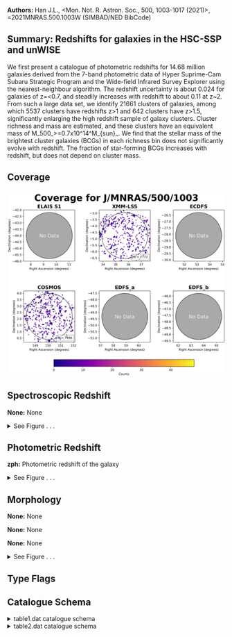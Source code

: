 

**Authors:** Han J.L., <Mon. Not. R. Astron. Soc., 500, 1003-1017 (2021)>, =2021MNRAS.500.1003W (SIMBAD/NED BibCode)

## Summary: Redshifts for galaxies in the HSC-SSP and unWISE

We first present a catalogue of photometric redshifts for 14.68 million galaxies derived from the 7-band photometric data of Hyper Suprime-Cam Subaru Strategic Program and the Wide-field Infrared Survey Explorer using the nearest-neighbour algorithm. The redshift uncertainty is about 0.024 for galaxies of z=<0.7, and steadily increases with redshift to about 0.11 at z~2. From such a large data set, we identify 21661 clusters of galaxies, among which 5537 clusters have redshifts z>1 and 642 clusters have z>1.5, significantly enlarging the high redshift sample of galaxy clusters. Cluster richness and mass are estimated, and these clusters have an equivalent mass of M_500_>=0.7x10^14^M_{sun}_. We find that the stellar mass of the brightest cluster galaxies (BCGs) in each richness bin does not significantly evolve with redshift. The fraction of star-forming BCGs increases with redshift, but does not depend on cluster mass.

## Coverage 

 

 
![](https://github.com/joshgithubbin/Sherlock-DDF/blob/main/pages/J_MNRAS_500_1003/im/coverage.png?raw=true)

## Spectroscopic Redshift 



**None:** None 




<details><summary>See Figure . . .</summary>

![](https://github.com/joshgithubbin/Sherlock-DDF/blob/main/pages/J_MNRAS_500_1003/im/ZSP.png?raw=true)

</details>

## Photometric Redshift 



**zph:** Photometric redshift of the galaxy 




<details><summary>See Figure . . .</summary>

![](https://github.com/joshgithubbin/Sherlock-DDF/blob/main/pages/J_MNRAS_500_1003/im//ZPH.png?raw=true)

</details>

## Morphology 



**None:** None 

**None:** None 

**None:** None 




<details><summary>See Figure . . .</summary>

![](https://github.com/joshgithubbin/Sherlock-DDF/blob/main/pages/J_MNRAS_500_1003/im//morphology.png?raw=true)

</details>
                      
## Type Flags 





## Catalogue Schema 



<details>
<summary>table1.dat catalogue schema</summary>

| Bytes   | Format   | Units     | Label     | Explanations                                                                                                                                                                                                                                                                                                                                                                                                                                                                                                                                                                                                                                                          |
|:--------|:---------|:----------|:----------|:----------------------------------------------------------------------------------------------------------------------------------------------------------------------------------------------------------------------------------------------------------------------------------------------------------------------------------------------------------------------------------------------------------------------------------------------------------------------------------------------------------------------------------------------------------------------------------------------------------------------------------------------------------------------|
| 1-   5  | I5       | ---       | IDcl      | [1/21661] Internal cluster identifier                                                                                                                                                                                                                                                                                                                                                                                                                                                                                                                                                                                                                                 |
| 7-  25  | A19      | ---       | Name      | Cluster name (WH JHHMMSS.s+DDMMSS)                                                                                                                                                                                                                                                                                                                                                                                                                                                                                                                                                                                                                                    |
| 27-  35 | F9.5     | deg       | RAdeg     | Right ascension (J2000) of the BCG (1)                                                                                                                                                                                                                                                                                                                                                                                                                                                                                                                                                                                                                                |
| 37-  44 | F8.5     | deg       | DEdeg     | Declination (J2000) of the BCG (1)                                                                                                                                                                                                                                                                                                                                                                                                                                                                                                                                                                                                                                    |
| 46-  51 | F6.4     | ---       | z         | Redshift of the cluster                                                                                                                                                                                                                                                                                                                                                                                                                                                                                                                                                                                                                                               |
| 53-  58 | F6.3     | mag       | imag      | i-band magnitude of the BCG (AB system) (1)                                                                                                                                                                                                                                                                                                                                                                                                                                                                                                                                                                                                                           |
| 60-  65 | F6.3     | mag       | W1mag     | W1-band magnitude of the BCG (AB system) (1)                                                                                                                                                                                                                                                                                                                                                                                                                                                                                                                                                                                                                          |
| 67-  71 | F5.2     | ---       | S/N       | Signal to noise ratio                                                                                                                                                                                                                                                                                                                                                                                                                                                                                                                                                                                                                                                 |
| 73-  77 | F5.3     | Mpc       | r500      | Cluster radius                                                                                                                                                                                                                                                                                                                                                                                                                                                                                                                                                                                                                                                        |
| 79-  84 | F6.2     | ---       | lambda500 | Cluster richness                                                                                                                                                                                                                                                                                                                                                                                                                                                                                                                                                                                                                                                      |
| 86-  90 | F5.2     | 10+14Msun | M500      | Dervied cluster mass                                                                                                                                                                                                                                                                                                                                                                                                                                                                                                                                                                                                                                                  |
| 92-  94 | I3       | ---       | Ngal      | Number of member galaxy candidates within r_500_                                                                                                                                                                                                                                                                                                                                                                                                                                                                                                                                                                                                                      |
| 96- 103 | A8       | ---       | Ref       | Reference for previously known clusters (2) Note (1): Properties of the brightest cluster galaxy Note (2): Reference as follows: WH11     = Wen & Han 2011ApJ...734...68W, Cat. J/ApJ/734/68 WHL      = Wen et al. 2012ApJS..199...34W, Cat. J/ApJS/199/34; Wen & Han 2015ApJ...807..178W, Cat. J/ApJ/807/178) CAMIRA14 = Oguri 2014MNRAS.444..147O, Cat. J/MNRAS/444/147 CAMIRA18 = Oguri et al. 2018PASJ...70S..20O, Cat. J/PASJ/70/S20 WH18     = Wen & Han 2018MNRAS.481.4158W, Cat. J/MNRAS/481/4158 XXL      = Adami et al. 2018A&A...620A...5A ACT      = Hilton et al. 2018ApJS..235...20H MaDCoWS  = Gonzalez et al. 2019ApJS..240...33G, Cat. J/ApJS/240/33 |

**Note**: Properties of the brightest cluster galaxy
Note (2): Reference as follows:
  WH11     = Wen & Han 2011ApJ...734...68W, Cat. J/ApJ/734/68
  WHL      = Wen et al. 2012ApJS..199...34W, Cat. J/ApJS/199/34;
             Wen & Han 2015ApJ...807..178W, Cat. J/ApJ/807/178)
  CAMIRA14 = Oguri 2014MNRAS.444..147O, Cat. J/MNRAS/444/147
  CAMIRA18 = Oguri et al. 2018PASJ...70S..20O, Cat. J/PASJ/70/S20
  WH18     = Wen & Han 2018MNRAS.481.4158W, Cat. J/MNRAS/481/4158
  XXL      = Adami et al. 2018A&A...620A...5A
  ACT      = Hilton et al. 2018ApJS..235...20H
  MaDCoWS  = Gonzalez et al. 2019ApJS..240...33G, Cat. J/ApJS/240/33

</details>

<details>
<summary>table2.dat catalogue schema</summary>

| Bytes    | Format   | Units   | Label   | Explanations                                       |
|:---------|:---------|:--------|:--------|:---------------------------------------------------|
| 1-   5   | I5       | ---     | IDcl    | [1/21661] Internal cluster identifier              |
| 7-  15   | F9.5     | deg     | RAdeg   | Right ascension (J2000) of member galaxy candidate |
| 17-  24  | F8.5     | deg     | DEdeg   | Declination (J2000) of member galaxy candidate     |
| 26-  31  | F6.4     | ---     | zph     | Photometric redshift of the galaxy                 |
| 33-  38  | F6.3     | mag     | gmag    | ?=99 HSC-ssp g-band magnitude                      |
| 40-  45  | F6.3     | mag     | e_gmag  | ?=99 Error on gmag                                 |
| 47-  52  | F6.3     | mag     | rmag    | ?=99 HSC-ssp r-band magnitude                      |
| 54-  59  | F6.3     | mag     | e_rmag  | ?=99 Error on rmag                                 |
| 61-  66  | F6.3     | mag     | imag    | ?=99 HSC-ssp i-band magnitude                      |
| 68-  73  | F6.3     | mag     | e_imag  | ?=99 Error on imag                                 |
| 75-  80  | F6.3     | mag     | zmag    | ?=99 HSC-ssp z-band magnitude                      |
| 82-  87  | F6.3     | mag     | e_zmag  | ?=99 Error on zmag                                 |
| 89-  94  | F6.3     | mag     | ymag    | ?=99 HSC-ssp y-band magnitude                      |
| 96- 101  | F6.3     | mag     | e_ymag  | ?=99 Error on ymag                                 |
| 103- 108 | F6.3     | mag     | W1mag   | ?=99 WISE W1 (3.4um) band magnitude                |
| 110- 114 | F5.3     | mag     | e_W1mag | ?=99 Error on W1mag                                |
| 116- 121 | F6.3     | mag     | W2mag   | ?=99 WISE W2 (4.6um) band magnitude                |
| 123- 128 | F6.3     | mag     | e_W2mag | ?=99 Error on W2mag                                |
| 130- 135 | F6.3     | [Msun]  | logMass | Logarithm of galaxy stellar mass                   |
| 137- 141 | F5.3     | Mpc     | rp      | Projected distance to the cluster centre           |
</details>

        
        